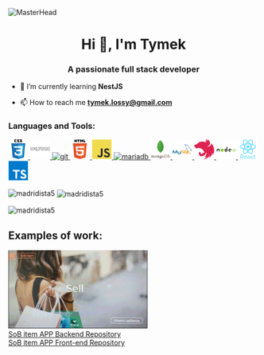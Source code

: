 ![MasterHead](https://lfsolutions.net/wp-content/uploads/2021/12/Full-Stack-Development-Featured-Image-LevelFive-Solutions.gif)
<h1 align="center">Hi 👋, I'm Tymek</h1>
<h3 align="center">A passionate full stack developer</h3>
<img src="https://c.tenor.com/2uyENRmiUt0AAAAC/coding.gif" alt="" align="right">

- 🌱 I’m currently learning **NestJS**

- 📫 How to reach me **tymek.lossy@gmail.com**

<p align="left">
</p>

<h3 align="left">Languages and Tools:</h3>
<p align="left"> <a href="https://www.w3schools.com/css/" target="_blank" rel="noreferrer"> <img src="https://raw.githubusercontent.com/devicons/devicon/master/icons/css3/css3-original-wordmark.svg" alt="css3" width="40" height="40"/> </a> <a href="https://expressjs.com" target="_blank" rel="noreferrer"> <img src="https://raw.githubusercontent.com/devicons/devicon/master/icons/express/express-original-wordmark.svg" alt="express" width="40" height="40"/> </a> <a href="https://git-scm.com/" target="_blank" rel="noreferrer"> <img src="https://www.vectorlogo.zone/logos/git-scm/git-scm-icon.svg" alt="git" width="40" height="40"/> </a> <a href="https://www.w3.org/html/" target="_blank" rel="noreferrer"> <img src="https://raw.githubusercontent.com/devicons/devicon/master/icons/html5/html5-original-wordmark.svg" alt="html5" width="40" height="40"/> </a> <a href="https://developer.mozilla.org/en-US/docs/Web/JavaScript" target="_blank" rel="noreferrer"> <img src="https://raw.githubusercontent.com/devicons/devicon/master/icons/javascript/javascript-original.svg" alt="javascript" width="40" height="40"/> </a> <a href="https://mariadb.org/" target="_blank" rel="noreferrer"> <img src="https://www.vectorlogo.zone/logos/mariadb/mariadb-icon.svg" alt="mariadb" width="40" height="40"/> </a> <a href="https://www.mongodb.com/" target="_blank" rel="noreferrer"> <img src="https://raw.githubusercontent.com/devicons/devicon/master/icons/mongodb/mongodb-original-wordmark.svg" alt="mongodb" width="40" height="40"/> </a> <a href="https://www.mysql.com/" target="_blank" rel="noreferrer"> <img src="https://raw.githubusercontent.com/devicons/devicon/master/icons/mysql/mysql-original-wordmark.svg" alt="mysql" width="40" height="40"/> </a> <a href="https://nestjs.com/" target="_blank" rel="noreferrer"> <img src="https://raw.githubusercontent.com/devicons/devicon/master/icons/nestjs/nestjs-plain.svg" alt="nestjs" width="40" height="40"/> </a> <a href="https://nodejs.org" target="_blank" rel="noreferrer"> <img src="https://raw.githubusercontent.com/devicons/devicon/master/icons/nodejs/nodejs-original-wordmark.svg" alt="nodejs" width="40" height="40"/> </a> <a href="https://reactjs.org/" target="_blank" rel="noreferrer"> <img src="https://raw.githubusercontent.com/devicons/devicon/master/icons/react/react-original-wordmark.svg" alt="react" width="40" height="40"/> </a> <a href="https://www.typescriptlang.org/" target="_blank" rel="noreferrer"> <img src="https://raw.githubusercontent.com/devicons/devicon/master/icons/typescript/typescript-original.svg" alt="typescript" width="40" height="40"/> </a> </p>

<p><img align="left" src="https://github-readme-stats.vercel.app/api/top-langs?username=madridista5&show_icons=true&bg_color=ffffff&locale=en&layout=compact" alt="madridista5" /></p>

<p>&nbsp;<img align="center" src="https://github-readme-stats.vercel.app/api?username=madridista5&show_icons=true&locale=en" alt="madridista5" /></p>

<p><img align="center" src="https://github-readme-streak-stats.herokuapp.com/?user=madridista5&" alt="madridista5" /></p>

## Examples of work:
<a href="https://sobitem.tlossy.networkmanager.pl"><img src="https://raw.githubusercontent.com/madridista5/madridista5/main/1_0_GIF_0.GIF"/></a>
<br>
<a href="https://github.com/madridista5/sobitem_back">SoB item APP Backend Repository</a>
<br>
<a href="https://github.com/madridista5/sobitem_front">SoB item APP Front-end Repository</a>
